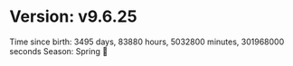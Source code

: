 # Version: v9.6.25
Time since birth: 3495 days, 83880 hours, 5032800 minutes, 301968000 seconds
Season: Spring 🌸
